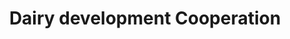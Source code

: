 ---
title: "Dairy development Cooperation"
url: /kollam/dairy-development-cooperation/
shop: Milch
---